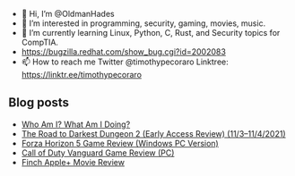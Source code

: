 - 👋 Hi, I’m @OldmanHades
- 👀 I’m interested in programming, security, gaming, movies, music.
- 🌱 I’m currently learning Linux, Python, C, Rust, and Security topics for CompTIA.
- https://bugzilla.redhat.com/show_bug.cgi?id=2002083
- 📫 How to reach me Twitter @timothypecoraro
Linktree: https://linktr.ee/timothypecoraro

## Blog posts
<!-- BLOG-POST-LIST:START -->
- [Who Am I? What Am I Doing?](https://medium.com/@timothypecoraro/who-am-i-what-am-i-doing-999c07c302c4?source=rss-5097f5c9b801------2)
- [The Road to Darkest Dungeon 2 &lpar;Early Access Review&rpar; &lpar;11/3–11/4/2021&rpar;](https://medium.com/@timothypecoraro/the-road-to-darkest-dungeon-2-early-access-review-11-3-11-4-2021-c1f851e19b8e?source=rss-5097f5c9b801------2)
- [Forza Horizon 5 Game Review &lpar;Windows PC Version&rpar;](https://medium.com/@timothypecoraro/forza-horizon-5-game-review-windows-pc-version-ee843e4eab5f?source=rss-5097f5c9b801------2)
- [Call of Duty Vanguard Game Review &lpar;PC&rpar;](https://medium.com/@timothypecoraro/call-of-duty-vanguard-game-review-pc-2252371fcd8b?source=rss-5097f5c9b801------2)
- [Finch Apple+ Movie Review](https://medium.com/@timothypecoraro/finch-apple-movie-review-b11694e7d217?source=rss-5097f5c9b801------2)
<!-- BLOG-POST-LIST:END -->
